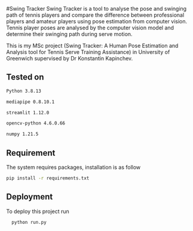 #Swing Tracker
Swing Tracker is a tool to analyse the pose and swinging path of tennis players and compare the difference between professional players and amateur players using pose estimation from computer vision. Tennis player poses are analysed by the computer vision model and determine their swinging path during serve motion. 

This is my MSc project (Swing Tracker: A Human Pose Estimation and Analysis tool for Tennis Serve Training Assistance) in University of Greenwich supervised by Dr Konstantin Kapinchev.

## Tested on

```bash
Python 3.8.13

mediapipe 0.8.10.1

streamlit 1.12.0

opencv-python 4.6.0.66

numpy 1.21.5
```
## Requirement
The system requires packages, installation is as follow

```bash
pip install -r requirements.txt
```

## Deployment

To deploy this project run

```bash
  python run.py
```
